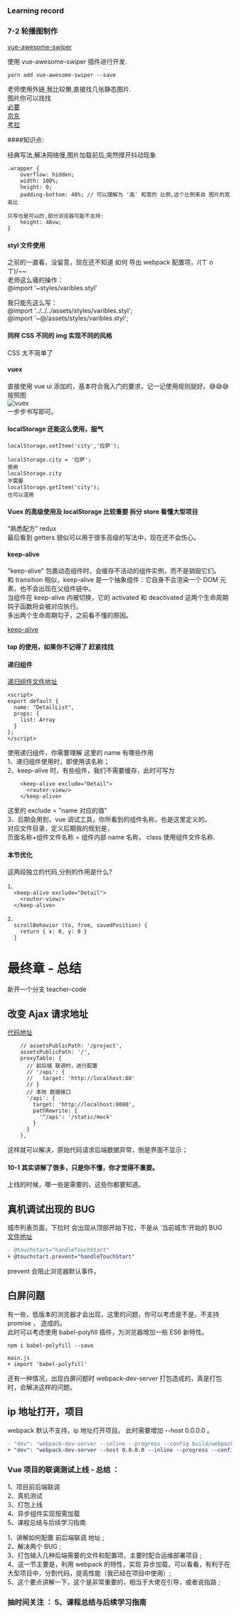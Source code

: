 ### Learning record

### 7-2 轮播图制作

[vue-awesome-swiper](https://github.com/surmon-china/vue-awesome-swiper)

使用 vue-awesome-swiper 插件进行开发.

```
yarn add vue-awesome-swiper --save
```

老师使用外链,我比较懒,直接找几张静态图片.  
图片你可以找找  
[必要](http://m.biyao.com/)  
[京东](https://m.jd.com/)  
[考拉](https://m.kaola.com/)

####知识点:

经典写法,解决网络慢,图片加载前后,突然撑开抖动现象

```
.wrapper {
    overflow: hidden;
    width: 100%;
    height: 0;
    padding-bottom: 48%; // 可以理解为 '高' 和宽的 比例,这个比例来自 图片的宽高比

只写也是可以的,部分浏览器可能不支持:
    height: 48vw;
}
```

#### styl 文件使用

之前的一直看，没留意，现在还不知道 如何 导出 webpack 配置项，/(ㄒ o ㄒ)/~~  
老师这么骚的操作：  
 @import '~styles/varibles.styl'

我只能先这么写：  
@import '../../../assets/styles/varibles.styl';  
@import '~@/assets/styles/varibles.styl';

#### 同样 CSS 不同的 img 实现不同的风格

CSS 太不简单了

#### vuex

直接使用 vue ui 添加的，基本符合我入门的要求，记一记使用规则就好。😅😅😅  
按照图  
![vuex](./vuex.png)  
一步步书写即可。

#### localStorage 还能这么使用，服气

```
localStorage.setItem('city','拉萨');

localStorage.city = '拉萨';
使用
localStorage.city
不需要
localStorage.getItem('city');
也可以混用

```

#### Vuex 的高级使用及 localStorage 比较重要 拆分 store 看懂大型项目

“熟悉配方” redux  
最后看到 getters 貌似可以用于很多高级的写法中，现在还不会伤心。

#### keep-alive

"keep-alive" 包裹动态组件时，会缓存不活动的组件实例，而不是销毁它们。  
和 transition 相似，keep-alive 是一个抽象组件：它自身不会渲染一个 DOM 元素，也不会出现在父组件链中。  
当组件在 keep-alive 内被切换，它的 activated 和 deactivated 这两个生命周期钩子函数将会被对应执行。  
多出两个生命周期勾子，之前看不懂的原因。

[keep-alive](https://cn.vuejs.org/v2/api/#keep-alive)

#### tap 的使用，如果你不记得了 赶紧找找

#### 递归组件

[递归组件文件地址](src\pages\detail\components\List.vue)

```
<script>
export default {
  name: "DetailList",
  props: {
    list: Array
  }
};
</script>
```

使用递归组件，你需要理解 这里的 name 有哪些作用  
 1、递归组件使用时，即使用该名称；  
 2、keep-alive 时，有些组件，我们不需要缓存，此时可写为

```
    <keep-alive exclude="Detail">
      <router-view/>
    </keep-alive>
```

这里的 exclude = "name 对应的值"  
 3、后期会用到，vue 调试工具，你所看到的组件名称，也是这里定义的。  
 对应文件目录，定义后期我的规划是，  
 页面名称+组件文件名称 = 组件内部 name 名称， class 使用组件文件名称.

#### 本节优化

这两段独立的代码,分别的作用是什么?

```
1、
  <keep-alive exclude="Detail">
    <router-view/>
  </keep-alive>

2、
  scrollBehavior (to, from, savedPosition) {
    return { x: 0, y: 0 }
  }
```

# 最终章 - 总结 
新开一个分支  teacher-code

## 改变 Ajax 请求地址

[代码地址](config\index.js)

```
    // assetsPublicPath: '/project',
    assetsPublicPath: '/',
    proxyTable: {
      // 前后端 联调时，进行配置
      // '/api': {
      //   target: 'http://localhost:80'
      // }
      // 本地 数据接口
      '/api': {
        target: 'http://localhost:8080',
        pathRewrite: {
          '^/api': '/static/mock'
        }
      }
    },
```

这样就可以解决，原始代码请求后端数据异常，倒是界面不显示；

#### 10-1 其实讲解了很多，只是你不懂，你才觉得不重要。

上线的时候，哪一些是需要的，这些你都要知道。

## 真机调试出现的 BUG

城市列表页面，下拉时 会出现从顶部开始下拉，不是从 ‘当前城市’开始的 BUG  
[文件地址](src\pages\city\components\Alphabet.vue)

```diff
- @touchstart="handleTouchStart"
+ @touchstart.prevent="handleTouchStart"
```

prevent 会阻止浏览器默认事件。

## 白屏问题

有一些，低版本的浏览器才会出现，这里的问题，你可以考虑是不是，不支持 promise ， 造成的。  
此时可以考虑使用 babel-polyfill 插件，为浏览器增加一些 ES6 新特性。

```
npm i babel-polyfill --save

main.js
+ import 'babel-polyfill'
```

还有一种情况，出现白屏问题时 webpack-dev-server 打包造成的，真是打包时，会解决这样的问题。

## ip 地址打开，项目

webpack 默认不支持，ip 地址打开项目。 此时需要增加 --host 0.0.0.0 。

```diff
- "dev": "webpack-dev-server --inline --progress --config build/webpack.dev.conf.js",
+ "dev": "webpack-dev-server --host 0.0.0.0 --inline --progress --config build/webpack.dev.conf.js",
```

### Vue 项目的联调测试上线 - 总结 ：

1、项目前后端联调  
2、真机测试  
3、打包上线  
4、异步组件实现按需加载  
5、课程总结与后续学习指南

1、讲解如何配置 前后端联调 地址 ;  
2、解决两个 BUG ;  
3、打包输入几种后端需要的文件和配置项，主要时配合运维部署项目 ;  
4、这一节主要是，利用 webpack 的特性，实现 异步加载，可以看看，有利于在大型项目中，分割代码，提高性能（我已经在项目中使用）;  
5、这个要点讲解一下，这个是非常重要的，相当于大佬在引导，或者说指路 ;

### 抽时间关注 ： 5、课程总结与后续学习指南

####
